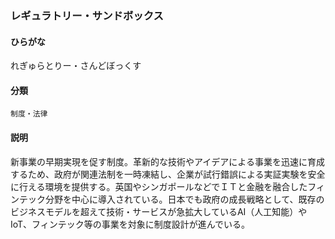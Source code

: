 <div style="display:none;">

## [あ行](securities-terms?id=あ行)
## [か行](securities-terms?id=か行)
## [さ行](securities-terms?id=さ行)
## [た行](securities-terms?id=た行)
## [な行](securities-terms?id=な行)
## [は行](securities-terms?id=は行)
## [ま行](securities-terms?id=ま行)
## [や行](securities-terms?id=や行)
## [ら行](securities-terms?id=ら行)

</div>

### レギュラトリー・サンドボックス

#### ひらがな

れぎゅらとりー・さんどぼっくす

#### 分類

`制度・法律`

#### 説明

新事業の早期実現を促す制度。革新的な技術やアイデアによる事業を迅速に育成するため、政府が関連法制を一時凍結し、企業が試行錯誤による実証実験を安全に行える環境を提供する。英国やシンガポールなどでＩＴと金融を融合したフィンテック分野を中心に導入されている。日本でも政府の成長戦略として、既存のビジネスモデルを超えて技術・サービスが急拡大しているAI（人工知能）やIoT、フィンテック等の事業を対象に制度設計が進んでいる。

<div style="display:none;">

## [わ行](securities-terms?id=わ行)
## [英数字・記号](securities-terms?id=英数字・記号)

</div>


